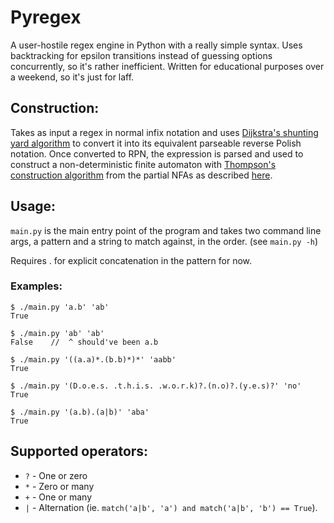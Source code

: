 # Pyregex

A user-hostile regex engine in Python with a really simple syntax. Uses backtracking for epsilon transitions instead of guessing options concurrently, so it's rather inefficient. Written for educational purposes over a weekend, so it's just for laff.

## Construction:

Takes as input a regex in normal infix notation and uses [Dijkstra's shunting yard algorithm](http://en.wikipedia.org/wiki/Shunting-yard_algorithm) to convert it into its equivalent parseable reverse Polish notation. Once converted to RPN, the expression is parsed and used to construct a non-deterministic finite automaton with [Thompson's construction algorithm](http://en.wikipedia.org/wiki/Thompson%27s_construction_algorithm) from the partial NFAs as described [here](http://swtch.com/~rsc/regexp/regexp1.html).

## Usage:

`main.py` is the main entry point of the program and takes two command line args, a pattern and a string to match against, in the order. (see `main.py -h`)

Requires . for explicit concatenation in the pattern for now.

### Examples:

```
$ ./main.py 'a.b' 'ab'
True

$ ./main.py 'ab' 'ab'
False    //  ^ should've been a.b

$ ./main.py '((a.a)*.(b.b)*)*' 'aabb'
True

$ ./main.py '(D.o.e.s. .t.h.i.s. .w.o.r.k)?.(n.o)?.(y.e.s)?' 'no'
True

$ ./main.py '(a.b).(a|b)' 'aba'
True
```


## Supported operators:
* `?` - One or zero
* `*` - Zero or many
* `+` - One or many
* `|` - Alternation (ie. `match('a|b', 'a') and match('a|b', 'b') == True`).
